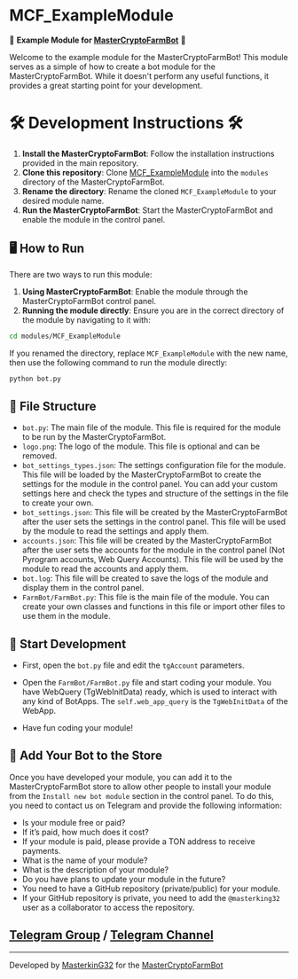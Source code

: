 # MCF_ExampleModule

🚀 **Example Module for [MasterCryptoFarmBot](https://github.com/masterking32/MasterCryptoFarmBot)** 🚀

Welcome to the example module for the MasterCryptoFarmBot! This module serves as a simple of how to create a bot module for the MasterCryptoFarmBot. While it doesn't perform any useful functions, it provides a great starting point for your development.

# 🛠️ Development Instructions 🛠️

1. **Install the MasterCryptoFarmBot**: Follow the installation instructions provided in the main repository.
2. **Clone this repository**: Clone [MCF_ExampleModule](https://github.com/masterking32/MCF_ExampleModule) into the `modules` directory of the MasterCryptoFarmBot.
3. **Rename the directory**: Rename the cloned `MCF_ExampleModule` to your desired module name.
4. **Run the MasterCryptoFarmBot**: Start the MasterCryptoFarmBot and enable the module in the control panel.

## 🖥️ How to Run

There are two ways to run this module:

1. **Using MasterCryptoFarmBot**: Enable the module through the MasterCryptoFarmBot control panel.
2. **Running the module directly**:
   Ensure you are in the correct directory of the module by navigating to it with:

```bash
cd modules/MCF_ExampleModule
```

If you renamed the directory, replace `MCF_ExampleModule` with the new name, then use the following command to run the module directly:

```bash
python bot.py
```

## 📂 File Structure

- `bot.py`: The main file of the module. This file is required for the module to be run by the MasterCryptoFarmBot.
- `logo.png`: The logo of the module. This file is optional and can be removed.
- `bot_settings_types.json`: The settings configuration file for the module. This file will be loaded by the MasterCryptoFarmBot to create the settings for the module in the control panel. You can add your custom settings here and check the types and structure of the settings in the file to create your own.
- `bot_settings.json`: This file will be created by the MasterCryptoFarmBot after the user sets the settings in the control panel. This file will be used by the module to read the settings and apply them.
- `accounts.json`: This file will be created by the MasterCryptoFarmBot after the user sets the accounts for the module in the control panel (Not Pyrogram accounts, Web Query Accounts). This file will be used by the module to read the accounts and apply them.
- `bot.log`: This file will be created to save the logs of the module and display them in the control panel.
- `FarmBot/FarmBot.py`: This file is the main file of the module. You can create your own classes and functions in this file or import other files to use them in the module.

## 👟 Start Development

- First, open the `bot.py` file and edit the `tgAccount` parameters.

- Open the `FarmBot/FarmBot.py` file and start coding your module. You have WebQuery (TgWebInitData) ready, which is used to interact with any kind of BotApps. The `self.web_app_query` is the `TgWebInitData` of the WebApp.

- Have fun coding your module!

## 🏪 Add Your Bot to the Store

Once you have developed your module, you can add it to the MasterCryptoFarmBot store to allow other people to install your module from the `Install new bot module` section in the control panel.
To do this, you need to contact us on Telegram and provide the following information:

- Is your module free or paid?
- If it’s paid, how much does it cost?
- If your module is paid, please provide a TON address to receive payments.
- What is the name of your module?
- What is the description of your module?
- Do you have plans to update your module in the future?
- You need to have a GitHub repository (private/public) for your module.
- If your GitHub repository is private, you need to add the `@masterking32` user as a collaborator to access the repository.

## [Telegram Group](https://t.me/MasterCryptoFarmBotGroup) / [Telegram Channel](https://t.me/MasterCryptoFarmBot)

---

Developed by [MasterkinG32](https://github.com/masterking) for the [MasterCryptoFarmBot](https://github.com/masterking32/MasterCryptoFarmBot)
